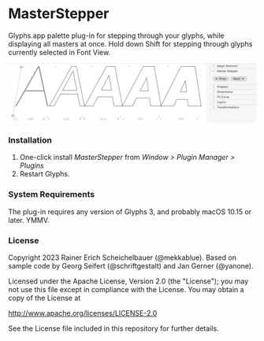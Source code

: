 # MasterStepper

Glyphs.app palette plug-in for stepping through your glyphs, while displaying all masters at once. Hold down Shift for stepping through glyphs currently selected in Font View.

![MasterStepper](MasterStepper.png)

### Installation

1. One-click install *MasterStepper* from *Window > Plugin Manager > Plugins*
2. Restart Glyphs.

### System Requirements

The plug-in requires any version of Glyphs&nbsp;3, and probably macOS&nbsp;10.15 or later. YMMV.

### License

Copyright 2023 Rainer Erich Scheichelbauer (@mekkablue).
Based on sample code by Georg Seifert (@schriftgestalt) and Jan Gerner (@yanone).

Licensed under the Apache License, Version 2.0 (the "License");
you may not use this file except in compliance with the License.
You may obtain a copy of the License at

http://www.apache.org/licenses/LICENSE-2.0

See the License file included in this repository for further details.
